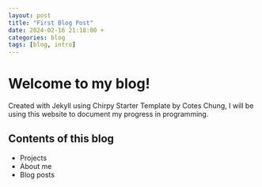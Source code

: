 ```yaml
---
layout: post
title: "First Blog Post"
date: 2024-02-16 21:18:00 +
categories: blog
tags: [blog, intro]
---
```


# Welcome to my blog!

Created with Jekyll using Chirpy Starter Template by Cotes Chung, I will be using this website to document my progress in programming.

## Contents of this blog

- Projects
- About me
- Blog posts
